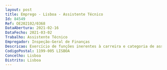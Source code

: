 ```yaml
--- 
layout: post
title: Emprego - Lisboa - Assistente Técnico
Id: 84549
Ref: OE202102/0368
DataAbertura: 2021-02-16
DataFecho: 2021-03-02
Trabalho: Assistente Técnico
Empregador: Inspeção-Geral de Finanças
Descricao: Exercício de funções inerentes à carreira e categoria de assistente técnico, tal como se encontram genericamente descritas no mapa anexo à LTFP. Desempenho de funções de natureza executiva, de aplicação de métodos e processos, com base em diretivas bem definidas e instruções gerais, na Direção de Serviços Administrativos, inerentes à carreira e categoria de assistente técnico, nomeadamente, no âmbito dasseguintes atividades, consoante a área domínio de afetação  Recursos humanos   assegurar a execução de procedimentos administrativos respeitantes aos trabalhadores, designadamente, a gestão dos processos individuais, da assiduidade, das remunerações, da avaliação e da formação. Recursos financeiros   assegurar a execução de procedimentos administrativos e financeiros com vista à preparação execução dos orçamentos da Autoridade de Auditoria, designadamente, elaboração de informações e de mapas orçamentais financeiros, apoio na elaboração da documentação para efeitos de prestação de contas. Nas áreas de recursos humanos e financeiros será valorizado o conhecimento utilização das seguintes aplicações informáticas  GeRHuP GeRFiP. Secretariado de Direção – exercer as funções de secretariado e deapoio à direção superior, sendo valorizada a experiência em organização de reuniões e gestão de agendas, o domínio de inglês, conhecimentos de informática, designadamente, em Word, Excel e Outlook.Atividade operacional – assegurar o apoio administrativo (ex. expediente, tratamento e gestão de informação e arquivo) e de secretariado nos domínios da missão da IGF   Autoridade de Auditoria. Aprovisionamento património – prestar apoio à gestão do património, aos procedimentos de contratação pública, receber e assegurar a armazenagem do material de economato, gerir stocks e encomendasde materiais, manter atualizado o inventário dos stocks e do cadastro e inventário dos bens móveis, gestão do parque de viaturas automóveis.
CodigoPostal: 1199-005 LISBOA
Concelho: Lisboa
Distrito: Lisboa
--- 
```

